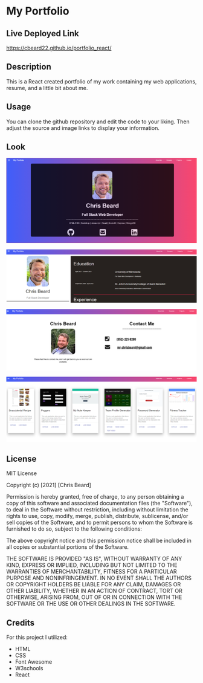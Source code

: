 # My Portfolio

## Live Deployed Link

https://cbeard22.github.io/portfolio_react/

## Description

This is a React created portfolio of my work containing my web applications, resume, and a little bit about me.

## Usage

You can clone the github repository and edit the code to your liking. Then adjust the source and image links to display your information. 

## Look

![Screenshot of finished Portfolio](./public/img/screenshot.PNG)

![Screenshot of resume page](./public/img/resumeSS.png)

![Screenshot of contact page](./public/img/contact.png)

![Screenshot of projects page](./public/img/projects.png)
## License

MIT License

Copyright (c) [2021] [Chris Beard]

Permission is hereby granted, free of charge, to any person obtaining a copy of this software and associated documentation files (the "Software"), to deal in the Software without restriction, including without limitation the rights to use, copy, modify, merge, publish, distribute, sublicense, and/or sell copies of the Software, and to permit persons to whom the Software is furnished to do so, subject to the following conditions:

The above copyright notice and this permission notice shall be included in all copies or substantial portions of the Software.

THE SOFTWARE IS PROVIDED "AS IS", WITHOUT WARRANTY OF ANY KIND, EXPRESS OR IMPLIED, INCLUDING BUT NOT LIMITED TO THE WARRANTIES OF MERCHANTABILITY, FITNESS FOR A PARTICULAR PURPOSE AND NONINFRINGEMENT. IN NO EVENT SHALL THE AUTHORS OR COPYRIGHT HOLDERS BE LIABLE FOR ANY CLAIM, DAMAGES OR OTHER LIABILITY, WHETHER IN AN ACTION OF CONTRACT, TORT OR OTHERWISE, ARISING FROM, OUT OF OR IN CONNECTION WITH THE SOFTWARE OR THE USE OR OTHER DEALINGS IN THE SOFTWARE.

## Credits

For this project I utilized:

  - HTML
  - CSS
  - Font Awesome
  - W3schools
  - React
